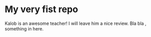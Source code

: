 # My very fist repo

Kalob is an awesome teacher! I will leave him a nice review. Bla bla , something in here. 

